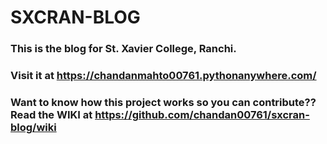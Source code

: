 # SXCRAN-BLOG

### This is the blog for St. Xavier College, Ranchi.

### Visit it at https://chandanmahto00761.pythonanywhere.com/

### Want to know how this project works so you can contribute?? Read the WIKI at https://github.com/chandan00761/sxcran-blog/wiki

